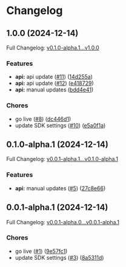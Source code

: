 # Changelog

## 1.0.0 (2024-12-14)

Full Changelog: [v0.1.0-alpha.1...v1.0.0](https://github.com/identety/identety-python-sdk/compare/v0.1.0-alpha.1...v1.0.0)

### Features

* **api:** api update ([#11](https://github.com/identety/identety-python-sdk/issues/11)) ([14d255a](https://github.com/identety/identety-python-sdk/commit/14d255a1ce235bdac84db75ceaa5fd018abed779))
* **api:** api update ([#12](https://github.com/identety/identety-python-sdk/issues/12)) ([e418729](https://github.com/identety/identety-python-sdk/commit/e4187294ed9ec61339144f1059841b5957d49edf))
* **api:** manual updates ([bdd4e41](https://github.com/identety/identety-python-sdk/commit/bdd4e411ce2cc1179c94d44c6417a9ea5a13184f))


### Chores

* go live ([#8](https://github.com/identety/identety-python-sdk/issues/8)) ([dc446d1](https://github.com/identety/identety-python-sdk/commit/dc446d13d3712fddb516077d055606915a1f6500))
* update SDK settings ([#10](https://github.com/identety/identety-python-sdk/issues/10)) ([e5a0f1a](https://github.com/identety/identety-python-sdk/commit/e5a0f1a031cb8203c35b569e9943c32a3aeb1c61))

## 0.1.0-alpha.1 (2024-12-14)

Full Changelog: [v0.0.1-alpha.1...v0.1.0-alpha.1](https://github.com/identety/identety-python-sdk/compare/v0.0.1-alpha.1...v0.1.0-alpha.1)

### Features

* **api:** manual updates ([#5](https://github.com/identety/identety-python-sdk/issues/5)) ([27c8e66](https://github.com/identety/identety-python-sdk/commit/27c8e66ad55e6fc1103a73a0aad0bcccc83ccd86))

## 0.0.1-alpha.1 (2024-12-14)

Full Changelog: [v0.0.1-alpha.0...v0.0.1-alpha.1](https://github.com/identety/identety-python-sdk/compare/v0.0.1-alpha.0...v0.0.1-alpha.1)

### Chores

* go live ([#1](https://github.com/identety/identety-python-sdk/issues/1)) ([9e57fc1](https://github.com/identety/identety-python-sdk/commit/9e57fc19c9a52d9fedeffb292b6172642c9aa7d1))
* update SDK settings ([#3](https://github.com/identety/identety-python-sdk/issues/3)) ([8a5311d](https://github.com/identety/identety-python-sdk/commit/8a5311d4ada0c9ca745fe0c208e9302cb6132fc6))
